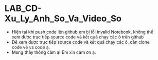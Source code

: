 # LAB_CD-Xu_Ly_Anh_So_Va_Video_So

- Hiện tại khi push code lên github em bị lỗi Invalid Notebook, không thể xem được trực tiếp source code và kết quả chạy các ô trên github
- Để xem được trực tiếp source code và kết quả chạy các ô, cần clone code về vs code ạ.
- Mong thầy thông cảm ạ! Em xin cảm ơn ạ.